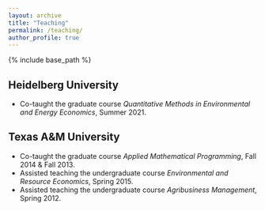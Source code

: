 ```yaml
---
layout: archive
title: "Teaching"
permalink: /teaching/
author_profile: true
---
```


{% include base_path %}

## Heidelberg University

- Co-taught the graduate course *Quantitative Methods in Environmental and Energy Economics*, Summer 2021.

## Texas A&M University

- Co-taught the graduate course *Applied Mathematical Programming*, Fall 2014 & Fall 2013.
- Assisted teaching the undergraduate course *Environmental and Resource Economics*,  Spring 2015.
- Assisted teaching the undergraduate course *Agribusiness Management*, Spring 2012.
